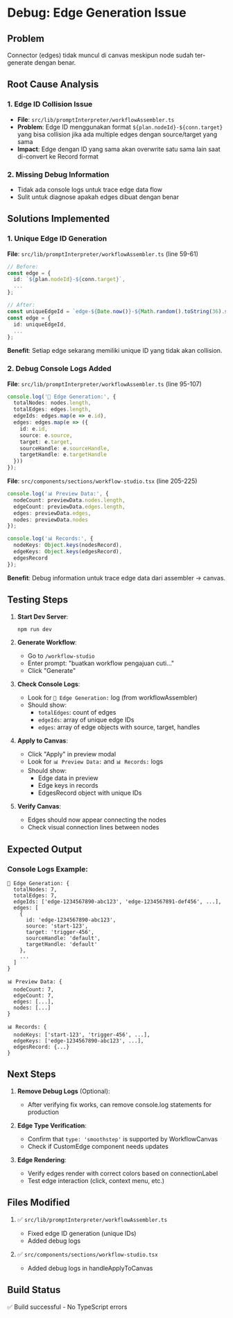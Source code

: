 # Debug: Edge Generation Issue

## Problem
Connector (edges) tidak muncul di canvas meskipun node sudah ter-generate dengan benar.

## Root Cause Analysis

### 1. **Edge ID Collision Issue**
   - **File**: `src/lib/promptInterpreter/workflowAssembler.ts`
   - **Problem**: Edge ID menggunakan format `${plan.nodeId}-${conn.target}` yang bisa collision jika ada multiple edges dengan source/target yang sama
   - **Impact**: Edge dengan ID yang sama akan overwrite satu sama lain saat di-convert ke Record format
   
### 2. **Missing Debug Information**
   - Tidak ada console logs untuk trace edge data flow
   - Sulit untuk diagnose apakah edges dibuat dengan benar

## Solutions Implemented

### 1. Unique Edge ID Generation
**File**: `src/lib/promptInterpreter/workflowAssembler.ts` (line 59-61)

```typescript
// Before:
const edge = {
  id: `${plan.nodeId}-${conn.target}`,
  ...
};

// After:
const uniqueEdgeId = `edge-${Date.now()}-${Math.random().toString(36).substr(2, 9)}`;
const edge = {
  id: uniqueEdgeId,
  ...
};
```

**Benefit**: Setiap edge sekarang memiliki unique ID yang tidak akan collision.

### 2. Debug Console Logs Added
**File**: `src/lib/promptInterpreter/workflowAssembler.ts` (line 95-107)

```typescript
console.log('🔗 Edge Generation:', {
  totalNodes: nodes.length,
  totalEdges: edges.length,
  edgeIds: edges.map(e => e.id),
  edges: edges.map(e => ({
    id: e.id,
    source: e.source,
    target: e.target,
    sourceHandle: e.sourceHandle,
    targetHandle: e.targetHandle
  }))
});
```

**File**: `src/components/sections/workflow-studio.tsx` (line 205-225)

```typescript
console.log('📊 Preview Data:', {
  nodeCount: previewData.nodes.length,
  edgeCount: previewData.edges.length,
  edges: previewData.edges,
  nodes: previewData.nodes
});

console.log('📊 Records:', {
  nodeKeys: Object.keys(nodesRecord),
  edgeKeys: Object.keys(edgesRecord),
  edgesRecord
});
```

**Benefit**: Debug information untuk trace edge data dari assembler → canvas.

## Testing Steps

1. **Start Dev Server**:
   ```bash
   npm run dev
   ```

2. **Generate Workflow**:
   - Go to `/workflow-studio`
   - Enter prompt: "buatkan workflow pengajuan cuti..."
   - Click "Generate"

3. **Check Console Logs**:
   - Look for `🔗 Edge Generation:` log (from workflowAssembler)
   - Should show:
     - `totalEdges`: count of edges
     - `edgeIds`: array of unique edge IDs
     - `edges`: array of edge objects with source, target, handles
   
4. **Apply to Canvas**:
   - Click "Apply" in preview modal
   - Look for `📊 Preview Data:` and `📊 Records:` logs
   - Should show:
     - Edge data in preview
     - Edge keys in records
     - EdgesRecord object with unique IDs

5. **Verify Canvas**:
   - Edges should now appear connecting the nodes
   - Check visual connection lines between nodes

## Expected Output

### Console Logs Example:

```
🔗 Edge Generation: {
  totalNodes: 7,
  totalEdges: 7,
  edgeIds: ['edge-1234567890-abc123', 'edge-1234567891-def456', ...],
  edges: [
    {
      id: 'edge-1234567890-abc123',
      source: 'start-123',
      target: 'trigger-456',
      sourceHandle: 'default',
      targetHandle: 'default'
    },
    ...
  ]
}

📊 Preview Data: {
  nodeCount: 7,
  edgeCount: 7,
  edges: [...],
  nodes: [...]
}

📊 Records: {
  nodeKeys: ['start-123', 'trigger-456', ...],
  edgeKeys: ['edge-1234567890-abc123', ...],
  edgesRecord: {...}
}
```

## Next Steps

1. **Remove Debug Logs** (Optional):
   - After verifying fix works, can remove console.log statements for production
   
2. **Edge Type Verification**:
   - Confirm that `type: 'smoothstep'` is supported by WorkflowCanvas
   - Check if CustomEdge component needs updates
   
3. **Edge Rendering**:
   - Verify edges render with correct colors based on connectionLabel
   - Test edge interaction (click, context menu, etc.)

## Files Modified

1. ✅ `src/lib/promptInterpreter/workflowAssembler.ts`
   - Fixed edge ID generation (unique IDs)
   - Added debug logs
   
2. ✅ `src/components/sections/workflow-studio.tsx`
   - Added debug logs in handleApplyToCanvas

## Build Status

✅ Build successful - No TypeScript errors

